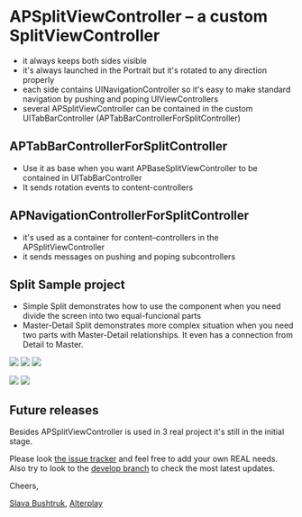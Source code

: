 APSplitViewController – a custom SplitViewController
====================================================
* it always keeps both sides visible
* it's always launched in the Portrait but it's rotated to any direction properly
* each side contains UINavigationController so it's easy to make standard navigation by pushing and poping UIViewControllers
* several APSplitViewController can be contained in the custom UITabBarController (APTabBarControllerForSplitController)


APTabBarControllerForSplitController
------------------------------------
* Use it as base when you want APBaseSplitViewController to be contained in UITabBarController
* It sends rotation events to content-controllers

APNavigationControllerForSplitController
----------------------------------------
* it's used as a container for content–controllers in the APSplitViewController 
* it sends messages on pushing and poping subcontrollers


Split Sample project
--------------------
* Simple Split demonstrates how to use the component when you need divide the screen into two equal-funcional parts
* Master-Detail Split demonstrates more complex situation when you need two parts with Master-Detail relationships. It even has a connection from Detail to Master.

[![](https://lh6.googleusercontent.com/_bJJJYSjRDfE/TcUTkEMgj3I/AAAAAAAABXM/6jtHwUDqSyI/s288/11.png)](https://lh6.googleusercontent.com/_bJJJYSjRDfE/TcUTkEMgj3I/AAAAAAAABXM/6jtHwUDqSyI/s800/11.png)
[![](https://lh4.googleusercontent.com/_bJJJYSjRDfE/TcUTkT1RzTI/AAAAAAAABXU/QyV__UifQMs/s288/12.png)](https://lh4.googleusercontent.com/_bJJJYSjRDfE/TcUTkT1RzTI/AAAAAAAABXU/QyV__UifQMs/s800/12.png)
[![](https://lh5.googleusercontent.com/_bJJJYSjRDfE/TcUTkRGeJII/AAAAAAAABXQ/_koqbSLpDMs/s288/13.png)](https://lh5.googleusercontent.com/_bJJJYSjRDfE/TcUTkRGeJII/AAAAAAAABXQ/_koqbSLpDMs/s800/13.png)

[![](https://lh3.googleusercontent.com/_bJJJYSjRDfE/TcUTkkVvl3I/AAAAAAAABXY/9xoJOgY1Rug/s288/21.png)](https://lh3.googleusercontent.com/_bJJJYSjRDfE/TcUTkkVvl3I/AAAAAAAABXY/9xoJOgY1Rug/s800/21.png)
[![](https://lh6.googleusercontent.com/_bJJJYSjRDfE/TcUTk6E1RkI/AAAAAAAABXc/e1_mbP3vyM8/s288/22.png)](https://lh6.googleusercontent.com/_bJJJYSjRDfE/TcUTk6E1RkI/AAAAAAAABXc/e1_mbP3vyM8/s800/22.png)

Future releases
---------------
Besides APSplitViewController is used in 3 real project it's still in the initial stage.

Please look [the issue tracker](https://github.com/slatvick/APSplitViewController/issues) and feel free to add your own REAL needs.
Also try to look to the [develop branch](https://github.com/slatvick/APSplitViewController/tree/develop) to check the most latest updates.


Cheers,

[Slava Bushtruk](http://twitter.com/#!/CocoaTouchDev),
[Alterplay](http://www.alterplay.com)